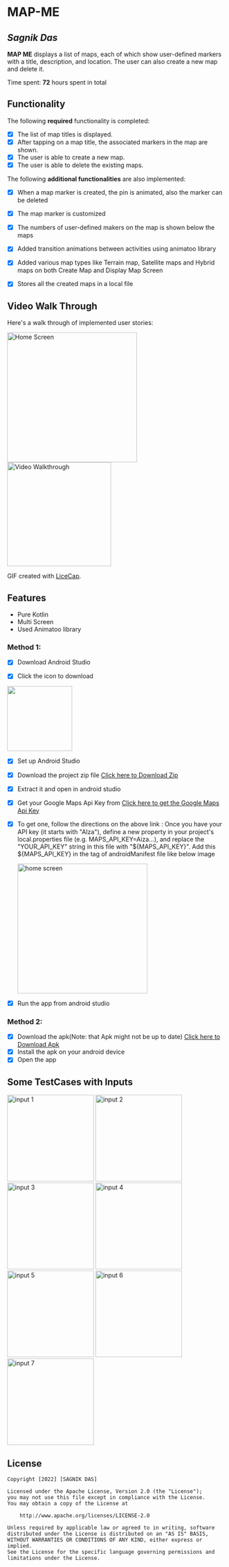 # MAP-ME

## *Sagnik Das*

**MAP ME** displays a list of maps, each of which show user-defined markers with a title, description, and location. The user can also create a new map and delete it.

Time spent: **72** hours spent in total

## Functionality

The following **required** functionality is completed:

* [x] The list of map titles is displayed.
* [x] After tapping on a map title, the associated markers in the map are shown.
* [x] The user is able to create a new map.
* [x] The user is able to delete the existing maps.

The following **additional functionalities** are also implemented:

* [x] When a map marker is created, the pin is animated, also the marker can be deleted
* [x] The map marker is customized
* [x] The numbers of user-defined makers on the map is shown below the maps
* [x] Added transition animations between activities using animatoo library
* [x] Added various map types like Terrain map, Satellite maps and Hybrid maps on both Create Map and Display Map Screen
* [x] Stores all the created maps in a local file


## Video Walk Through

Here's a walk through of implemented user stories:

<p float="middle">
    <img src='https://github.com/Sagnik-Das-03/mapMe/blob/master/mapme_homescreen.png' title='mainscreen' width='300' alt='Home Screen' />
    <img src='https://github.com/Sagnik-Das-03/mapMe/blob/master/mapme.gif' title='Walk Through' width='240' alt='Video Walkthrough' />
 </p>

GIF created with [LiceCap](http://www.cockos.com/licecap/).

## Features
* Pure Kotlin
* Multi Screen
* Used Animatoo library

### Method 1:
* [x] Download Android Studio 

* [x] Click the icon to download
 
<p align="left">
   <a href='https://developer.android.com/studio?gclid=Cj0KCQjwqoibBhDUARIsAH2OpWi2VQ6w50tP7G8OeiMmIt9gK13cN1et0AU5tZ1O2KnjsOxrTWpP0aAr7TEALw_wcB&gclsrc=aw.ds'><img         width="150" src='https://github.com/Sagnik-Das-03/TIPPER/blob/master/studioicon.jpeg' /></a>
</p>
 
* [x] Set up Android Studio

* [x] Download the project zip file 
<a href='https://github.com/Sagnik-Das-03/MAP-ME/archive/refs/heads/master.zip'>Click here to Download Zip</a>
* [x] Extract it and open in android studio
* [x] Get your Google Maps Api Key from 
<a href = 'https://developers.google.com/maps/documentation/android-sdk/get-api-key'>Click here to get the Google Maps Api Key</a>
 * [x]  To get one, follow the directions on the above link :
        Once you have your API key (it starts with "AIza"), define a new property in your
             project's local.properties file (e.g. MAPS_API_KEY=Aiza...), and replace the
             "YOUR_API_KEY" string in this file with "${MAPS_API_KEY}".
    Add this ${MAPS_API_KEY} in the <meta-data> tag of androidManifest file like below image
    <p float="middle">
    <img src='https://github.com/Sagnik-Das-03/MAP-ME/blob/master/manifest.png' title='mainscreen' width='300' alt='home screen' />
 </p>

* [x] Run the app from android studio 


### Method 2:
* [x] Download the apk(Note: that Apk might not be up to date)
<a href='https://drive.google.com/file/d/1HDV2Jns4relVrfeENLpdd_2_-3VjVPsW/view?usp=share_link'>Click here to Download Apk</a>
* [x] Install the apk on your android device
* [x] Open the app 
    
 ## Some TestCases with Inputs
<p float="middle">
    <img src='https://github.com/Sagnik-Das-03/MAP-ME/blob/master/mapCase%20(1).jpg' title='input 1' width='200' alt='input 1' />
    <img src='https://github.com/Sagnik-Das-03/MAP-ME/blob/master/mapCase%20(2).jpg' title='input 2' width='200' alt='input 2' />
    <img src='https://github.com/Sagnik-Das-03/MAP-ME/blob/master/mapCase%20(3).jpg' title='input 3' width='200' alt='input 3' />
    <img src='https://github.com/Sagnik-Das-03/MAP-ME/blob/master/mapCase%20(4).jpg' title='input 4' width='200' alt='input 4' />
    <img src='https://github.com/Sagnik-Das-03/MAP-ME/blob/master/mapCase%20(5).jpg' title='input 5' width='200' alt='input 5' />
    <img src='https://github.com/Sagnik-Das-03/MAP-ME/blob/master/mapCase%20(6).jpg' title='input 6' width='200' alt='input 6' />
    <img src='https://github.com/Sagnik-Das-03/MAP-ME/blob/master/mapCase%20(7).jpg' title='input 7' width='200' alt='input 7' />
 </p>

## License

    Copyright [2022] [SAGNIK DAS]

    Licensed under the Apache License, Version 2.0 (the "License");
    you may not use this file except in compliance with the License.
    You may obtain a copy of the License at

        http://www.apache.org/licenses/LICENSE-2.0

    Unless required by applicable law or agreed to in writing, software
    distributed under the License is distributed on an "AS IS" BASIS,
    WITHOUT WARRANTIES OR CONDITIONS OF ANY KIND, either express or implied.
    See the License for the specific language governing permissions and
    limitations under the License.
